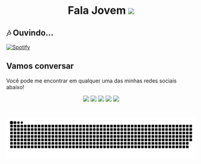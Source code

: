 <h1 align="center" >Fala Jovem <img src="https://media.giphy.com/media/hvRJCLFzcasrR4ia7z/giphy.gif" width="30px">

## 🎶 Ouvindo...
 
 [![Spotify](https://spotify-now-playing-7r96grcwy-bamgabsz.vercel.app/api/spotify)](https://open.spotify.com/user/31zjhkctzqinfk4jkhx5cfx2bv6e)

## **Vamos conversar**

Você pode me encontrar em qualquer uma das minhas redes sociais abaixo! 

<div align="center">
<a href="https://github.com/bamgabsz"><img src="https://img.shields.io/badge/-Github-%23333?style=for-the-badge&logo=github&logoColor=white" target="_blank"></a>  <a href="https://www.instagram.com/bamgab/" target="_blank"><img src="https://img.shields.io/badge/-Instagram-%23E4405F?style=for-the-badge&logo=instagram&logoColor=white" target="_blank"></a>  <a href="mailto:bamgabsz@gmail.com"><img src="https://img.shields.io/badge/-Gmail-ff9800?style=for-the-badge&logo=gmail&logoColor=white" target="_blank"></a>  <a href="https://www.linkedin.com/in/gabriel-de-sousa-4654b9247/" target="_blank"><img src="https://img.shields.io/badge/-LinkedIn-%230077B5?style=for-the-badge&logo=linkedin&logoColor=white" target="_blank"></a> <a href="https://www.youtube.com/channel/UCGrQOVt5teR218NaMsAzeqQ" target="_blank"><img src="https://img.shields.io/badge/-Youtube-%23E4405F?style=for-the-badge&logo=Youtube&logoColor=white" target="_blank"></a>
</div>

 
#
 
![Snake animation](https://github.com/bamgabsz/bamgabsz/blob/output/github-contribution-grid-snake.svg)

